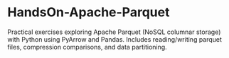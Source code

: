 # HandsOn-Apache-Parquet
Practical exercises exploring Apache Parquet (NoSQL columnar storage) with Python using PyArrow and Pandas. Includes reading/writing parquet files, compression comparisons, and data partitioning.
